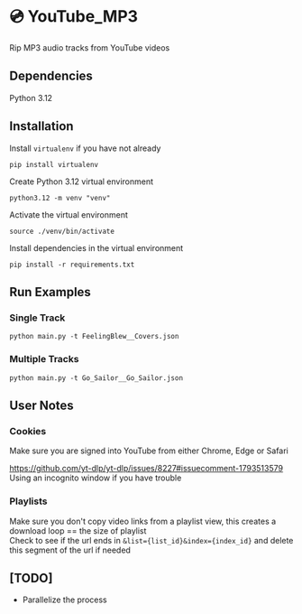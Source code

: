 # 💿 YouTube_MP3
Rip MP3 audio tracks from YouTube videos

## Dependencies
Python 3.12

## Installation
Install `virtualenv` if you have not already
```
pip install virtualenv
```

Create Python 3.12 virtual environment
```
python3.12 -m venv "venv"
```

Activate the virtual environment
```
source ./venv/bin/activate
```

Install dependencies in the virtual environment
```
pip install -r requirements.txt
```

## Run Examples

### Single Track
```
python main.py -t FeelingBlew__Covers.json
```

### Multiple Tracks
```
python main.py -t Go_Sailor__Go_Sailor.json
```

## User Notes

### Cookies
Make sure you are signed into YouTube from either Chrome, Edge or Safari

https://github.com/yt-dlp/yt-dlp/issues/8227#issuecomment-1793513579  
Using an incognito window if you have trouble

### Playlists
Make sure you don't copy video links from a playlist view, this creates a download loop == the size of playlist  
Check to see if the url ends in `&list={list_id}&index={index_id}` and delete this segment of the url if needed

## [TODO]
- Parallelize the process